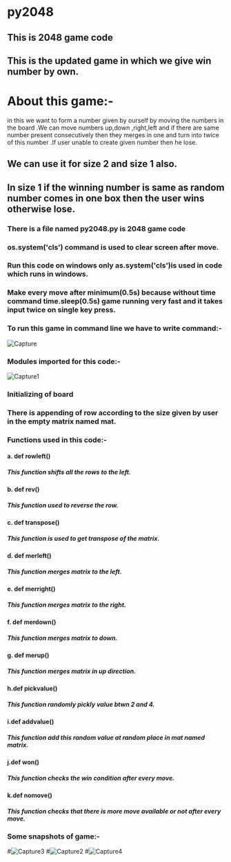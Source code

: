 # py2048
## This is 2048 game code
## This is the updated game in which we give win number by own.
# About this game:-
in this we want to form a number given by ourself by moving the numbers in the board .We can move numbers up,down ,right,left and if there are same number present consecutively then they merges in one and turn into twice of this number .If user unable to create given number then he lose.
## We can use it for size 2 and size 1 also.
## In size 1 if the winning number is same as random number comes in one box then the user wins otherwise lose.
### There is a file named py2048.py is 2048 game code 
### os.system('cls') command is used to clear screen after move.
### Run this code on windows only as.system('cls')is used in code which runs in windows.
### Make every move after minimum(0.5s) because without time command time.sleep(0.5s) game running very fast and it takes input twice on    single key press.
### To run this game in command line we have to write command:-
![Capture](https://user-images.githubusercontent.com/64793363/82179818-d9b63900-98fc-11ea-8c1e-a898b69cdd0a.PNG)
### Modules imported for this code:-
![Capture1](https://user-images.githubusercontent.com/64793363/82179984-2ef24a80-98fd-11ea-8a20-84e09f98fbb7.PNG)
### Initializing of board
### There is appending of row according to the size given by user in the empty matrix named mat.
### Functions used in this code:-
#### a.  def rowleft()
##### This function shifts all the rows to the left.
#### b.  def rev()
##### This function used to reverse the row.
#### c.  def transpose()
##### This function is used to get transpose of the matrix.
#### d. def merleft()
##### This function merges matrix to the left.
#### e. def merright()
##### This function merges matrix to the right.
#### f. def merdown()
##### This function merges matrix to down.
#### g. def merup()
##### This function merges matrix in up direction.
#### h.def pickvalue()
##### This function randomly pickly value btwn 2 and 4.
#### i.def addvalue()
##### This function add this random value at random place in mat named matrix.
#### j.def won()
##### This function checks the win condition after every move.
#### k.def nomove()
##### This function checks that there is more move available or not after every move.
### Some snapshots of game:-
#![Capture3](https://user-images.githubusercontent.com/64793363/82181389-0ddf2900-9900-11ea-8c69-5e0888d674a9.PNG)
#![Capture2](https://user-images.githubusercontent.com/64793363/82181395-10418300-9900-11ea-8c23-c2f137ee9e56.PNG)
#![Capture4](https://user-images.githubusercontent.com/64793363/82181393-0fa8ec80-9900-11ea-89e9-2f5e62437047.PNG)
